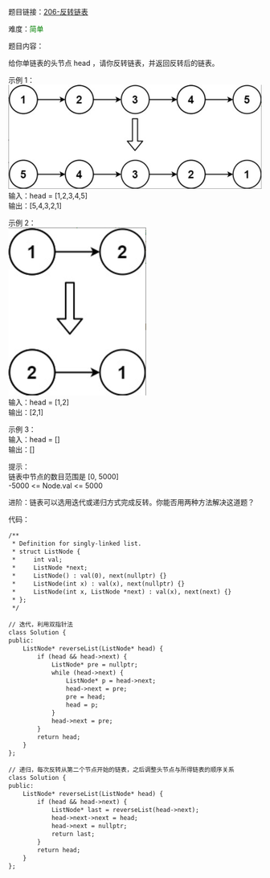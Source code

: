 题目链接：[206-反转链表](https://leetcode-cn.com/problems/reverse-linked-list/)

难度：<font color="Green">简单</font>

题目内容：

给你单链表的头节点 head ，请你反转链表，并返回反转后的链表。

示例 1：<br>
![示例2](./206-反转链表-图1.png)<br>
输入：head = [1,2,3,4,5]<br>
输出：[5,4,3,2,1]

示例 2：<br>
![示例2](./206-反转链表-图2.png)<br>
输入：head = [1,2]<br>
输出：[2,1]

示例 3：<br>
输入：head = []<br>
输出：[]

提示：<br>
链表中节点的数目范围是 [0, 5000]<br>
-5000 <= Node.val <= 5000

进阶：链表可以选用迭代或递归方式完成反转。你能否用两种方法解决这道题？


代码：
```
/**
 * Definition for singly-linked list.
 * struct ListNode {
 *     int val;
 *     ListNode *next;
 *     ListNode() : val(0), next(nullptr) {}
 *     ListNode(int x) : val(x), next(nullptr) {}
 *     ListNode(int x, ListNode *next) : val(x), next(next) {}
 * };
 */

// 迭代，利用双指针法
class Solution {
public:
    ListNode* reverseList(ListNode* head) {
        if (head && head->next) {
            ListNode* pre = nullptr;
            while (head->next) {
                ListNode* p = head->next;
                head->next = pre;
                pre = head;
                head = p;
            }
            head->next = pre;
        }
        return head;
    }
};

// 递归，每次反转从第二个节点开始的链表，之后调整头节点与所得链表的顺序关系
class Solution {
public:
    ListNode* reverseList(ListNode* head) {
        if (head && head->next) {
            ListNode* last = reverseList(head->next);
            head->next->next = head;
            head->next = nullptr;
            return last;
        }
        return head;
    }
};
```